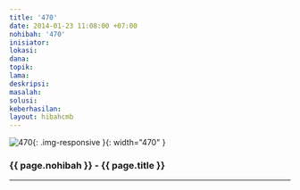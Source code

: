 ```yaml
---
title: '470'
date: 2014-01-23 11:08:00 +07:00
nohibah: '470'
inisiator:
lokasi:
dana:
topik:
lama:
deskripsi:
masalah:
solusi:
keberhasilan:
layout: hibahcmb
---
```


![470](/static/img/hibahcmb/470.png){: .img-responsive }{: width="470" }

### {{ page.nohibah }} - {{ page.title }}

---
